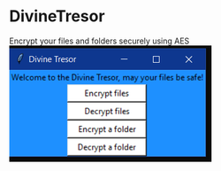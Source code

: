 # DivineTresor
Encrypt your files and folders securely using AES
<br />
<img src='screen111940.png' />
